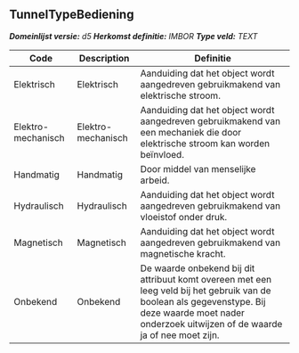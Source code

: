 ﻿## TunnelTypeBediening

*__Domeinlijst versie:__ d5*
*__Herkomst definitie:__ IMBOR*
*__Type veld:__ TEXT*

|__Code__ |__Description__ |__Definitie__	|
|	---	|	---	|   ---	| 
| Elektrisch | Elektrisch | Aanduiding dat het object wordt aangedreven gebruikmakend van elektrische stroom. |
| Elektro-mechanisch | Elektro-mechanisch | Aanduiding dat het object wordt aangedreven gebruikmakend van een mechaniek die door elektrische stroom kan worden beïnvloed. |
| Handmatig | Handmatig | Door middel van menselijke arbeid. |
| Hydraulisch | Hydraulisch | Aanduiding dat het object wordt aangedreven gebruikmakend van vloeistof onder druk. |
| Magnetisch | Magnetisch | Aanduiding dat het object wordt aangedreven gebruikmakend van magnetische kracht. |
| Onbekend | Onbekend | De waarde onbekend bij dit attribuut komt overeen met een leeg veld bij het gebruik van de boolean als gegevenstype. Bij deze waarde moet nader onderzoek uitwijzen of de waarde ja of nee moet zijn. |
